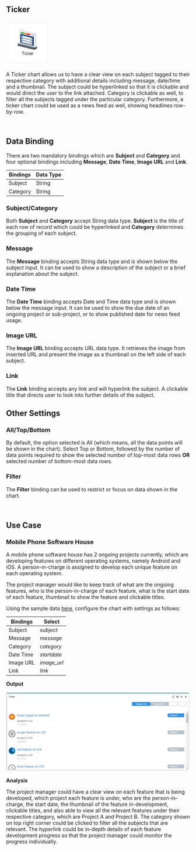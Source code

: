 ## Ticker

![Ticker](./images/ticker/ticker.PNG) 

A Ticker chart allows us to have a clear view on each subject tagged to their respective category with additional details including message, date/time and a thumbnail. The subject could be hyperlinked so that it is clickable and would direct the user to the link attached. Category is clickable as well, to filter all the subjects tagged under the particular category. Furthermore, a ticker chart could be used as a news feed as well, showing headlines row-by-row.

<br/>

## Data Binding

There are two mandatory bindings which are **Subject** and **Category** and four optional bindings including **Message**, **Date Time**, **Image URL** and **Link**.

|Bindings|Data Type|
|---|---|
|Subject|String|
|Category|String|

### Subject/Category

Both **Subject** and **Category** accept String data type. **Subject** is the title of each row of record which could be hyperlinked and **Category** determines the grouping of each subject.

### Message

The **Message** binding accepts String data type and is shown below the subject input. It can be used to show a description of the subject or a brief explanation about the subject.

### Date Time

The **Date Time** binding accepts Date and Time data type and is shown below the message input. It can be used to show the due date of an ongoing project or sub-project, or to show published date for news feed usage.

### Image URL 

The **Image URL** binding accepts URL data type. It retrieves the image from inserted URL and present the image as a thumbnail on the left side of each subject.

### Link

The **Link** binding accepts any link and will hyperlink the subject. A clickable title that directs user to look into further details of the subject.

## Other Settings

### All/Top/Bottom

By default, the option selected is All (which means, all the data points will be shown in the chart). Select Top or Bottom, followed by the 
number of data points required to show the selected number of top-most data rows **OR** selected number of bottom-most data rows.

### Filter

The **Filter** binding can be used to restrict or focus on data shown in the chart.

<br/>

## Use Case
### Mobile Phone Software House
A mobile phone software house has 2 ongoing projects currently, which are developing features on different operating systems, namely Android and iOS. A person-in-charge is assigned to develop each unique feature on each operating system. 

The project manager would like to keep track of what are the ongoing features, who is the person-in-charge of each feature, what is the start date of each feature, thumbnail to show the feature and clickable titles.

Using the sample data [here](./sample-data/ticker/ticker.csv), configure the chart with settings as follows:

|Bindings|Select|
|---|---|
|Subject|*subject*|
|Message|*message*|
|Category|*category*|
|Date Time|*startdate*|
|Image URL|*image_url*|
|Link|*link*|

**Output**

![Mobile Phone Software House](./images/ticker/ticker_output.PNG)

**Analysis**

The project manager could have a clear view on each feature that is being developed, which project each feature is under, who are the person-in-charge, the start date, the thumbnail of the feature in-development, clickable titles, and also able to view all the relevant features under their respective category, which are Project A and Project B. The category shown on top right corner could be clicked to filter all the subjects that are relevant. The hyperlink could be in-depth details of each feature development progress so that the project manager could monitor the progress individually.